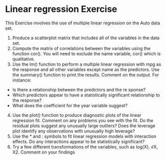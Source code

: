 # Linear regression Exercise 

 This Exercise involves the use of multiple linear regression on the
 Auto data set.
 
 1.  Produce a scatterplot matrix that includes all of the variables
 in the data set.
 2.  Compute the matrix of correlations between the variables using
 the function cor(). You will need to exclude the name variable, cor()
 which is qualitative.
 3.  Use the lm() function to perform a multiple linear regression
 with mpg as the response and all other variables except name as
 the predictors. Use the summary() function to print the results.
 Comment on the output. For instance:
  - Is there a relationship between the predictors and the re
sponse?
  - Which predictors appear to have a statistically significant
 relationship to the response?
  - What does the coefficient for the year variable suggest?
 4.  Use the plot() function to produce diagnostic plots of the linear
 regression fit. Comment on any problems you see with the fit.
 Do the residual plots suggest any unusually large outliers? Does
 the leverage plot identify any observations with unusually high
 leverage?
 5.  Use the * and : symbols to fit linear regression models with
 interaction effects. Do any interactions appear to be statistically
 significant?
 6.  Try a few different transformations of the variables, such as
 log(X), √X, X2. Comment on your findings
